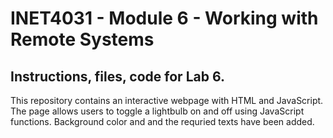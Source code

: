 # INET4031 - Module 6 - Working with Remote Systems

## Instructions, files, code for Lab 6.
This repository contains an interactive webpage with HTML and JavaScript. 
The page allows users to toggle a lightbulb on and off using JavaScript functions.
Background color and and the requried texts have been added.



